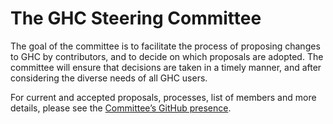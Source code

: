 # The GHC Steering Committee



The goal of the committee is to facilitate the process of proposing changes to GHC by contributors, and to decide on which proposals are adopted.  The committee will ensure that decisions are taken in a timely manner, and after considering the diverse needs of all GHC users.



For current and accepted proposals, processes, list of members and more details, please see the [
Committee’s GitHub presence](https://github.com/ghc-proposals/ghc-proposals/).


